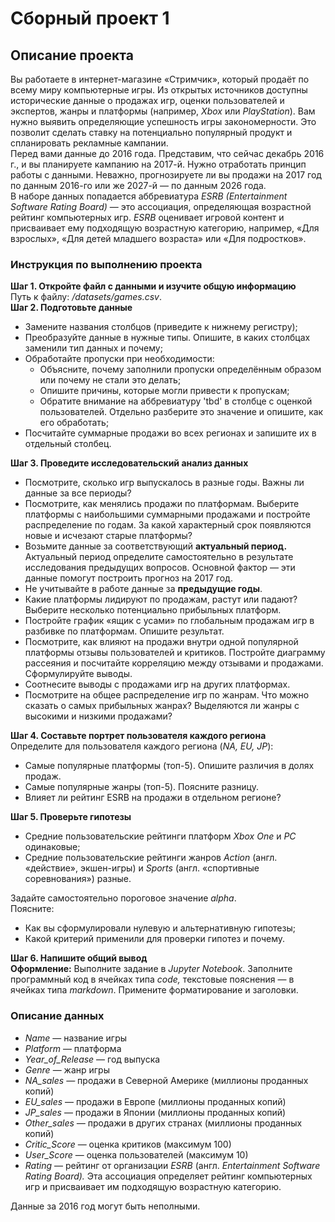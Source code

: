 # Сборный проект 1

<div class="Markdown base-markdown base-markdown_with-gallery markdown markdown_size_normal markdown_type_theory full-markdown"><h2>Описание проекта</h2><div class="paragraph">Вы работаете в интернет-магазине «Стримчик», который продаёт по всему миру компьютерные игры. Из открытых источников доступны исторические данные о продажах игр, оценки пользователей и экспертов, жанры и платформы (например, <em>Xbox</em> или <em>PlayStation</em>). Вам нужно выявить определяющие успешность игры закономерности. Это позволит сделать ставку на потенциально популярный продукт и спланировать рекламные кампании.</div><div class="paragraph">Перед вами данные до 2016 года. Представим, что сейчас декабрь 2016 г., и вы планируете кампанию на 2017-й. Нужно отработать принцип работы с данными. Неважно, прогнозируете ли вы продажи на 2017 год по данным 2016-го или же 2027-й — по данным 2026 года.</div><div class="paragraph">В наборе данных попадается аббревиатура <em>ESRB (Entertainment Software Rating Board)</em> — это ассоциация, определяющая возрастной рейтинг компьютерных игр. <em>ESRB</em> оценивает игровой контент и присваивает ему подходящую возрастную категорию, например, «Для взрослых», «Для детей младшего возраста» или «Для подростков».</div><h3>Инструкция по выполнению проекта</h3><div class="paragraph"><strong>Шаг 1. Откройте файл с данными и изучите общую информацию</strong></div><div class="paragraph">Путь к файлу: <em>/datasets/games.csv</em>. </div><div class="paragraph"><strong>Шаг 2. Подготовьте данные</strong></div><ul><li>Замените названия столбцов (приведите к нижнему регистру);</li><li>Преобразуйте данные в нужные типы. Опишите, в каких столбцах заменили тип данных и почему;</li><li>Обработайте пропуски при необходимости:
  <ul><li>Объясните, почему заполнили пропуски определённым образом или почему не стали это делать;</li><li>Опишите причины, которые могли привести к пропускам;</li><li>Обратите внимание на аббревиатуру 'tbd' в столбце с оценкой пользователей. Отдельно разберите это значение и опишите, как его обработать;</li></ul></li><li>Посчитайте суммарные продажи во всех регионах и запишите их в отдельный столбец.</li></ul><div class="paragraph"><strong>Шаг 3. Проведите исследовательский анализ данных</strong></div><ul><li>Посмотрите, сколько игр выпускалось в разные годы. Важны ли данные за все периоды?</li><li>Посмотрите, как менялись продажи по платформам. Выберите платформы с наибольшими суммарными продажами и постройте распределение по годам. За какой характерный срок появляются новые и исчезают старые платформы?</li><li>Возьмите данные за соответствующий <strong>актуальный период.</strong> Актуальный период определите самостоятельно в результате исследования предыдущих вопросов. Основной фактор — эти данные помогут построить прогноз на 2017 год.</li><li>Не учитывайте в работе данные за <strong>предыдущие годы</strong>.</li><li>Какие платформы лидируют по продажам, растут или падают? Выберите несколько потенциально прибыльных платформ.</li><li>Постройте график «ящик с усами» по глобальным продажам игр в разбивке по платформам. Опишите результат.</li><li>Посмотрите, как влияют на продажи внутри одной популярной платформы отзывы пользователей и критиков. Постройте диаграмму рассеяния и посчитайте корреляцию между отзывами и продажами. Сформулируйте выводы.</li><li>Соотнесите выводы с продажами игр на других платформах.</li><li>Посмотрите на общее распределение игр по жанрам. Что можно сказать о самых прибыльных жанрах? Выделяются ли жанры с высокими и низкими продажами?</li></ul><div class="paragraph"><strong>Шаг 4. Составьте портрет пользователя каждого региона</strong></div><div class="paragraph">Определите для пользователя каждого региона (<em>NA, EU, JP</em>):</div><ul><li>Самые популярные платформы (топ-5). Опишите различия в долях продаж.</li><li>Самые популярные жанры (топ-5). Поясните разницу.</li><li>Влияет ли рейтинг ESRB на продажи в отдельном регионе?</li></ul><div class="paragraph"><strong>Шаг 5. Проверьте гипотезы</strong></div><ul><li>Средние пользовательские рейтинги платформ <em>Xbox One</em> и <em>PC</em> одинаковые;</li><li>Средние пользовательские рейтинги жанров <em>Action</em> (англ. «действие», экшен-игры) и <em>Sports</em> (англ. «спортивные соревнования») разные.</li></ul><div class="paragraph">Задайте самостоятельно пороговое значение <em>alpha</em>.</div><div class="paragraph">Поясните:</div><ul><li>Как вы сформулировали нулевую и альтернативную гипотезы;</li><li>Какой критерий применили для проверки гипотез и почему.</li></ul><div class="paragraph"><strong>Шаг 6. Напишите общий вывод</strong></div><div class="paragraph"><strong>Оформление:</strong> Выполните задание в <em>Jupyter Notebook</em>. Заполните программный код в ячейках типа <em>code,</em> текстовые пояснения — в ячейках типа <em>markdown</em>. Примените форматирование и заголовки.</div><h3>Описание данных</h3><ul><li><em>Name</em> — название игры</li><li><em>Platform</em> — платформа</li><li><em>Year_of_Release</em> — год выпуска</li><li><em>Genre</em> — жанр игры</li><li><em>NA_sales —</em> продажи в Северной Америке (миллионы проданных копий)</li><li><em>EU_sales</em> — продажи в Европе (миллионы проданных копий)</li><li><em>JP_sales</em> — продажи в Японии (миллионы проданных копий)</li><li><em>Other_sales —</em> продажи в других странах (миллионы проданных копий)</li><li><em>Critic_Score</em> — оценка критиков (максимум 100)</li><li><em>User_Score</em> — оценка пользователей (максимум 10)</li><li><em>Rating</em> — рейтинг от организации <em>ESRB</em> (англ. <em>Entertainment Software Rating Board).</em> Эта ассоциация определяет рейтинг компьютерных игр и присваивает им подходящую возрастную категорию.</li></ul><div class="paragraph">Данные за 2016 год могут быть неполными.</div>
